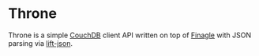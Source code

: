 Throne
======

Throne is a simple [CouchDB](http://couchdb.apache.org) client API written on top of [Finagle](http://twitter.github.com/finagle/) with JSON parsing via [lift-json](https://github.com/lift/lift/tree/master/framework/lift-base/lift-json/).